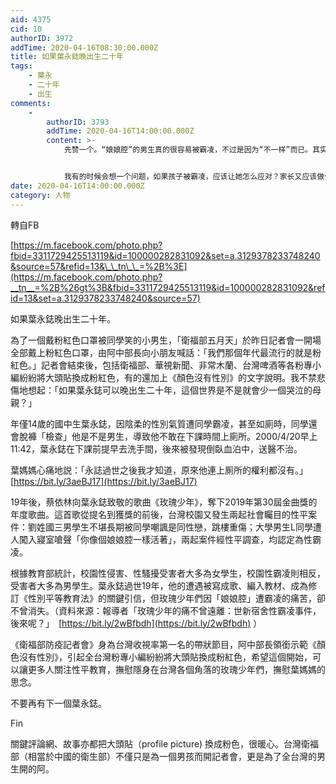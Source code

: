 ```yaml
---
aid: 4375
cid: 10
authorID: 3972
addTime: 2020-04-16T08:30:00.000Z
title: 如果葉永鋕晚出生二十年
tags:
    - 葉永
    - 二十年
    - 出生
comments:
    -
        authorID: 3793
        addTime: 2020-04-16T14:00:00.000Z
        content: >-
            先赞一个。“娘娘腔”的男生真的很容易被霸凌，不过是因为“不一样”而已。其实像传统定位中的女生那样温柔爱美的男生，也挺好。我觉得“娘娘腔”男生应该回喊一句：我温柔细腻我自豪。


            我有的时候会想一个问题，如果孩子被霸凌，应该让她怎么应对？家长又应该做什么？更进一步，怎么帮助被霸凌的同龄人？感觉培养孩子的自信、勇敢很重要，社交技巧也很重要，然后再去学个跆拳道什么的……家长要把法律规定层面上的问题搞清楚，便于与校方和其他家长交涉……唉，这种问题很头疼的！
date: 2020-04-16T14:00:00.000Z
category: 人物
---
```


轉自FB

[https://m.facebook.com/photo.php?fbid=3311729425513119&id=100000282831092&set=a.3129378233748240&source=57&refid=13&\_\_tn\_\_=%2B%3E](https://m.facebook.com/photo.php?__tn__=%2B%26gt%3B&fbid=3311729425513119&id=100000282831092&refid=13&set=a.3129378233748240&source=57)

如果葉永鋕晚出生二十年。

為了一個戴粉紅色口罩被同學笑的小男生，「衛福部五月天」於昨日記者會一開場全部戴上粉紅色口罩，由阿中部長向小朋友喊話：「我們那個年代最流行的就是粉紅色。」記者會結束後，包括衛福部、華視新聞、非常木蘭、台灣啤酒等各粉專小編紛紛將大頭貼換成粉紅色，有的還加上《顏色沒有性別》的文字說明。我不禁悲傷地想起：「如果葉永鋕可以晚出生二十年，這個世界是不是就會少一個哭泣的母親？」

年僅14歲的國中生葉永鋕，因陰柔的性別氣質遭同學霸凌，甚至如廁時，同學還會脫褲「檢查」他是不是男生，導致他不敢在下課時間上廁所。2000/4/20早上11:42，葉永鋕在下課前提早去洗手間，後來被發現倒臥血泊中，送醫不治。

葉媽媽心痛地説：「永誌過世之後我才知道，原來他連上厠所的權利都沒有。」[https://bit.ly/3aeBJ17](https://bit.ly/3aeBJ17)

19年後，蔡依林向葉永鋕致敬的歌曲《玫瑰少年》，奪下2019年第30屆金曲獎的年度歌曲。這首歌從提名到獲獎的前後，台灣校園又發生兩起社會矚目的性平案件：劉姓國三男學生不堪長期被同學嘲諷是同性戀，跳樓重傷；大學男生L同學遭人闖入寢室嗆聲「你像個娘娘腔一樣活著」，兩起案件經性平調查，均認定為性霸凌。

根據教育部統計，校園性侵害、性騷擾受害者大多為女學生，校園性霸凌則相反，受害者大多為男學生。葉永鋕過世19年，他的遭遇被寫成歌、編入教材、成為修訂《性別平等教育法》的關鍵引信，但玫瑰少年們因「娘娘腔」遭霸凌的痛苦，卻不曾消失。（資料來源：報導者「玫瑰少年的痛不曾遠離：世新宿舍性霸凌事件，後來呢？」　[https://bit.ly/2wBfbdh](https://bit.ly/2wBfbdh) ）

《衛福部防疫記者會》身為台灣收視率第一名的帶狀節目，阿中部長領銜示範《顏色沒有性別》，引起全台灣粉專小編紛紛將大頭貼換成粉紅色，希望這個開始，可以讓更多人關注性平教育，撫慰隱身在台灣各個角落的玫瑰少年們，撫慰葉媽媽的思念。

不要再有下一個葉永鋕。

Fin

關鍵評論網、故事亦都把大頭貼（profile picture) 換成粉色，很暖心。台灣衛福部（相當於中國的衛生部）不僅只是為一個男孩而開記者會，更是為了全台灣的男生開的阿。
